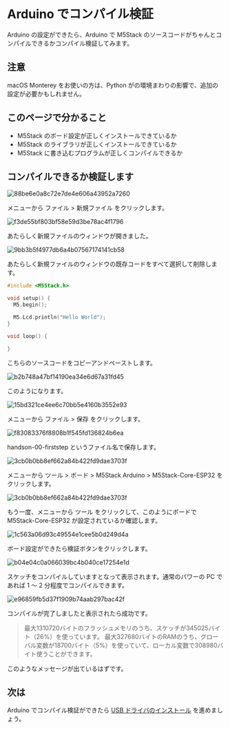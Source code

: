 # Arduino でコンパイル検証

Arduino の設定ができたら、Arduino で M5Stack のソースコードがちゃんとコンパイルできるかコンパイル検証してみます。

## 注意

macOS Monterey をお使いの方は、Python がの環境まわりの影響で、追加の設定が必要かもしれません。

## このページで分かること

- M5Stack のボード設定が正しくインストールできているか
- M5Stack のライブラリが正しくインストールできているか
- M5Stack に書き込むプログラムが正しくコンパイルできるか

## コンパイルできるか検証します

![88be6e0a8c72e7de4e606a43952a7260](https://i.gyazo.com/88be6e0a8c72e7de4e606a43952a7260.png)

メニューから ファイル > 新規ファイル をクリックします。

![f3de55bf803bf58e59d3be78ac4f1796](https://i.gyazo.com/f3de55bf803bf58e59d3be78ac4f1796.png)

あたらしく新規ファイルのウィンドウが開きました。

![9bb3b5f4977db6a4b07567174141cb58](https://i.gyazo.com/9bb3b5f4977db6a4b07567174141cb58.png)

あたらしく新規ファイルのウィンドウの既存コードをすべて選択して削除します。

```c
#include <M5Stack.h>

void setup() {
  M5.begin();

  M5.Lcd.println("Hello World");
}

void loop() {

}
```

こちらのソースコードをコピーアンドペーストします。

![b2b748a47bf14190ea34e6d67a31fd45](https://i.gyazo.com/b2b748a47bf14190ea34e6d67a31fd45.png)

このようになります。

![15bd321ce4ee6c70bb5e4160b3552e93](https://i.gyazo.com/15bd321ce4ee6c70bb5e4160b3552e93.png)

メニューから ファイル > 保存 をクリックします。

![f83083376f8808b1f545fd136824b6ea](https://i.gyazo.com/f83083376f8808b1f545fd136824b6ea.png)

 handson-00-firststep というファイル名で保存します。

![3cb0b0bb8ef662a84b422fd9dae3703f](https://i.gyazo.com/3cb0b0bb8ef662a84b422fd9dae3703f.png)

メニューから ツール > ボード > M5Stack Arduino > M5Stack-Core-ESP32 をクリックします。

![3cb0b0bb8ef662a84b422fd9dae3703f](https://i.gyazo.com/3cb0b0bb8ef662a84b422fd9dae3703f.png)

もう一度、メニューから ツール をクリックして、このようにボードで M5Stack-Core-ESP32 が設定されているか確認します。

![1c563a06d93c49554e1cee5b0d249d4a](https://i.gyazo.com/1c563a06d93c49554e1cee5b0d249d4a.png)

ボード設定ができたら検証ボタンをクリックします。

![b04e04c0a066039bc4b040ce17254e1d](https://i.gyazo.com/b04e04c0a066039bc4b040ce17254e1d.png)

スケッチをコンパイルしていますとなって表示されます。通常のパワーの PC であれば 1 ～ 2 分程度でコンパイルできます。

![e96859fb5d37f1909b74aab297bac42f](https://i.gyazo.com/e96859fb5d37f1909b74aab297bac42f.png)

コンパイルが完了しましたと表示されたら成功です。

> 最大1310720バイトのフラッシュメモリのうち、スケッチが345025バイト（26%）を使っています。
最大327680バイトのRAMのうち、グローバル変数が18700バイト（5%）を使っていて、ローカル変数で308980バイト使うことができます。

このようなメッセージが出ているはずです。

## 次は

Arduino でコンパイル検証ができたら [USB ドライバのインストール](03-usb-driver-install.md) を進めましょう。
